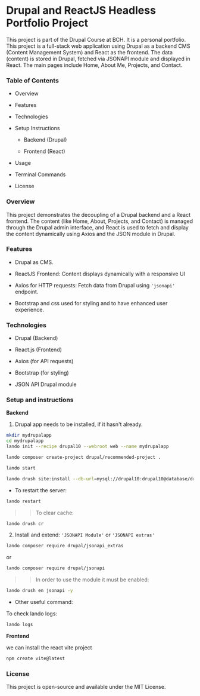 # Drupal and ReactJS Headless Portfolio Project

This project is part of the Drupal Course at BCH. It is a personal portfolio. This project is a full-stack web application using Drupal as a backend CMS (Content Management System) and React as the frontend. The data (content) is stored in Drupal, fetched via JSONAPI module and displayed in React. The main pages include Home, About Me, Projects, and Contact.

### Table of Contents

* Overview

* Features

* Technologies

* Setup Instructions

  - Backend (Drupal)

  - Frontend (React)

* Usage

* Terminal Commands

* License

### Overview

This project demonstrates the decoupling of a Drupal backend and a React frontend. The content (like Home, About, Projects, and Contact) is managed through the Drupal admin interface, and React is used to fetch and display the content dynamically using Axios and the JSON module in Drupal.

### Features

* Drupal as CMS.

* ReactJS Frontend: Content displays dynamically with a responsive UI

* Axios for HTTP requests: Fetch data from Drupal using `'jsonapi'` endpoint.

* Bootstrap and css used for styling and to have enhanced user experience.


### Technologies

* Drupal (Backend)

* React.js (Frontend)

* Axios (for API requests)

* Bootstrap (for styling)

* JSON API Drupal module

### Setup and instructions

**Backend**

1. Drupal app needs to be installed, if it hasn't already.

```bash
mkdir mydrupalapp
cd mydrupalapp
lando init --recipe drupal10 --webroot web --name mydrupalapp
```

```bash
lando composer create-project drupal/recommended-project .
```

```bash
lando start
```

```bash
lando drush site:install --db-url=mysql://drupal10:drupal10@database/drupal10 --account-name=admin --account-pass=admin --site-name="My Drupal App"
```
- To restart the server:

```bash
lando restart
```

>> To clear cache:

```bash
lando drush cr
```

2. Install and extend: `'JSONAPI Module'` or `'JSONAPI extras'`

```bash
lando composer require drupal/jsonapi_extras
```

or

```bash
lando composer require drupal/jsonapi
```

>> In order to use the module it must be enabled:

```bash
lando drush en jsonapi -y
```

- Other useful command:

To check lando logs:

```bash
lando logs
```

**Frontend**

we can install the react vite project

```bash
npm create vite@latest
```


### License

This project is open-source and available under the MIT License.